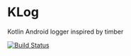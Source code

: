 # KLog
Kotlin Android logger inspired by timber

[![Build Status](https://travis-ci.org/andrzejtokarski/KLog.svg?branch=master)](https://travis-ci.org/andrzejtokarski/KLog)
